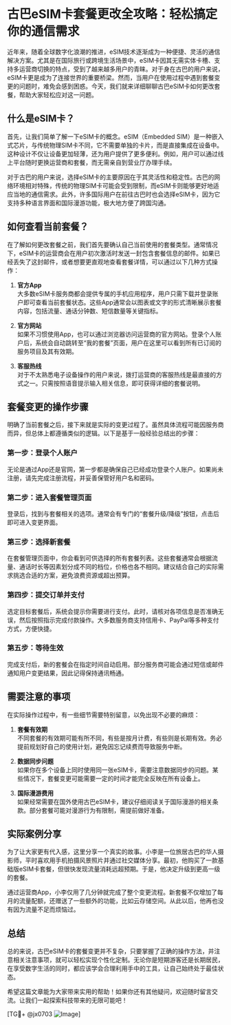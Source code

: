 # 古巴eSIM卡套餐更改全攻略：轻松搞定你的通信需求

近年来，随着全球数字化浪潮的推进，eSIM技术逐渐成为一种便捷、灵活的通信解决方案。尤其是在国际旅行或跨境生活场景中，eSIM卡因其无需实体卡槽、支持多运营商切换的特点，受到了越来越多用户的青睐。对于身在古巴的用户来说，eSIM卡更是成为了连接世界的重要桥梁。然而，当用户在使用过程中遇到套餐变更的问题时，难免会感到困惑。今天，我们就来详细聊聊古巴eSIM卡如何更改套餐，帮助大家轻松应对这一问题。

## 什么是eSIM卡？

首先，让我们简单了解一下eSIM卡的概念。eSIM（Embedded SIM）是一种嵌入式芯片，与传统物理SIM卡不同，它不需要单独的卡片，而是直接集成在设备中。这种设计不仅让设备更加轻薄，还为用户提供了更多便利。例如，用户可以通过线上平台随时更换运营商和套餐，而无需亲自到营业厅办理手续。

对于古巴的用户来说，选择eSIM卡的主要原因在于其灵活性和稳定性。古巴的网络环境相对特殊，传统的物理SIM卡可能会受到限制，而eSIM卡则能够更好地适应当地的通信需求。此外，许多国际用户在前往古巴时也会选择eSIM卡，因为它支持多种语言界面和国际漫游功能，极大地方便了跨国沟通。

## 如何查看当前套餐？

在了解如何更改套餐之前，我们首先要确认自己当前使用的套餐类型。通常情况下，eSIM卡的运营商会在用户初次激活时发送一封包含套餐信息的邮件。如果已经丢失了这封邮件，或者想要更直观地查看套餐详情，可以通过以下几种方式操作：

1. **官方App**  
   大多数eSIM卡服务商都会提供专属的手机应用程序，用户只需下载并登录账户即可查看当前套餐状态。这些App通常会以图表或文字的形式清晰展示套餐内容，包括流量、通话分钟数、短信数量等关键指标。

2. **官方网站**  
   如果不习惯使用App，也可以通过浏览器访问运营商的官方网站。登录个人账户后，系统会自动跳转至“我的套餐”页面，用户在这里可以看到所有已订阅的服务项目及其有效期。

3. **客服热线**  
   对于不太熟悉电子设备操作的用户来说，拨打运营商的客服热线是最直接的方式之一。只需按照语音提示输入相关信息，即可获得详细的套餐说明。

## 套餐变更的操作步骤

明确了当前套餐之后，接下来就是实际的变更过程了。虽然具体流程可能因服务商而异，但总体上都遵循类似的逻辑。以下是基于一般经验总结出的步骤：

### 第一步：登录个人账户
无论是通过App还是官网，第一步都是确保自己已经成功登录个人账户。如果尚未注册，请先完成注册流程，并妥善保管好用户名和密码。

### 第二步：进入套餐管理页面
登录后，找到与套餐相关的选项。通常会有专门的“套餐升级/降级”按钮，点击后即可进入变更界面。

### 第三步：选择新套餐
在套餐管理页面中，你会看到可供选择的所有套餐列表。这些套餐通常会根据流量、通话时长等因素划分成不同的档位，价格也各不相同。建议结合自己的实际需求挑选合适的方案，避免浪费资源或超出预算。

### 第四步：提交订单并支付
选定目标套餐后，系统会提示你需要进行支付。此时，请核对各项信息是否准确无误，然后按照指示完成付款操作。大多数服务商支持信用卡、PayPal等多种支付方式，方便快捷。

### 第五步：等待生效
完成支付后，新的套餐会在指定时间自动启用。部分服务商可能会通过短信或邮件通知用户变更结果，因此记得保持通讯畅通。

## 需要注意的事项

在实际操作过程中，有一些细节需要特别留意，以免出现不必要的麻烦：

1. **套餐有效期**  
   不同套餐的有效期可能有所不同，有些是按月计费，有些则是长期有效。务必提前规划好自己的使用计划，避免因忘记续费而导致服务中断。

2. **数据同步问题**  
   如果你在多个设备上同时使用同一张eSIM卡，需要注意数据同步的问题。某些情况下，套餐变更可能需要一定的时间才能完全反映在所有设备上。

3. **国际漫游费用**  
   如果经常需要在国外使用古巴eSIM卡，建议仔细阅读关于国际漫游的相关条款。部分套餐可能对漫游行为有限制，需提前做好准备。

## 实际案例分享

为了让大家更有代入感，这里分享一个真实的故事。小李是一位旅居古巴的华人摄影师，平时喜欢用手机拍摄风景照片并通过社交媒体分享。最初，他购买了一款基础版eSIM卡套餐，但很快发现流量消耗远超预期。于是，他决定升级到更高一级的套餐。

通过运营商App，小李仅用了几分钟就完成了整个变更流程。新套餐不仅增加了每月的流量配额，还赠送了一些额外的功能，比如云存储空间。从此以后，他再也没有因为流量不足而烦恼过。

## 总结

总的来说，古巴eSIM卡的套餐变更并不复杂，只要掌握了正确的操作方法，并注意相关注意事项，就可以轻松实现个性化定制。无论你是短期游客还是长期居民，在享受数字生活的同时，都应该学会合理利用手中的工具，让自己始终处于最佳状态。

希望这篇文章能为大家带来实用的帮助！如果你还有其他疑问，欢迎随时留言交流。让我们一起探索科技带来的无限可能吧！

[TG💪+ @jx0703 ![Image](https://github.com/user-attachments/assets/dbca1d08-cadb-493c-b0ec-ad6f7a83f270)]